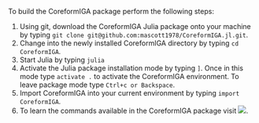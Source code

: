 To build the CoreformIGA package perform the following steps:

1. Using git, download the CoreformIGA Julia package onto your machine by typing `git clone git@github.com:mascott1978/CoreformIGA.jl.git`.
2. Change into the newly installed CoreformIGA directory by typing `cd CoreformIGA`.
3. Start Julia by typing `julia`
4. Activate the Julia package installation mode by typing `]`. Once in this mode type `activate .` to activate the CoreformIGA environment. To leave package mode type `Ctrl+c or Backspace`.
5. Import CoreformIGA into your current environment by typing `import CoreformIGA`.
6. To learn the commands available in the CoreformIGA package visit [![](https://img.shields.io/badge/docs-stable-blue.svg)](https://mascott1978.github.io/CoreformIGA.jl/dev).

